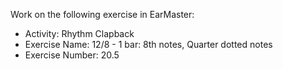 Work on the following exercise in EarMaster:
- Activity: Rhythm Clapback
- Exercise Name: 12/8 - 1 bar: 8th notes, Quarter dotted notes
- Exercise Number: 20.5
